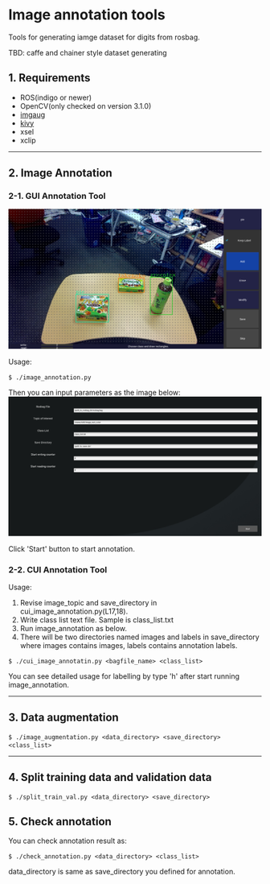 # Image annotation tools #

Tools for generating iamge dataset for digits from rosbag.

TBD: caffe and chainer style dataset generating

## 1. Requirements ##

- ROS(indigo or newer)
- OpenCV(only checked on version 3.1.0)
- [imgaug](https://github.com/aleju/imgaug)
- [kivy](https://kivy.org/docs/installation/installation-linux.html)
- xsel
- xclip

---

## 2. Image Annotation ##

### 2-1. GUI Annotation Tool ###

![annotation](images/annotation.png)

Usage:  
```
$ ./image_annotation.py
```

Then you can input parameters as the image below:
![setup](images/setup.png)

Click 'Start' button to start annotation.

### 2-2. CUI Annotation Tool ###

Usage:  
1. Revise image_topic and save_directory in cui_image_annotation.py(L17,18).  
2. Write class list text file. Sample is class_list.txt  
3. Run image_annotation as below.  
4. There will be two directories named images and labels in save_directory where images contains images, labels contains annotation labels.
```
$ ./cui_image_annotatin.py <bagfile_name> <class_list>
```

You can see detailed usage for labelling by type 'h' after start running image_annotation.

---

## 3. Data augmentation ##

```
$ ./image_augmentation.py <data_directory> <save_directory> <class_list>
```

---

## 4. Split training data and validation data ##

```
$ ./split_train_val.py <data_directory> <save_directory>
```

## 5. Check annotation ##

You can check annotation result as:  
```
$ ./check_annotation.py <data_directory> <class_list>
```

data_directory is same as save_directory you defined for annotation.
